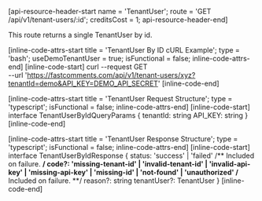 [api-resource-header-start name = 'TenantUser'; route = 'GET /api/v1/tenant-users/:id'; creditsCost = 1; api-resource-header-end]

This route returns a single TenantUser by id.

[inline-code-attrs-start title = 'TenantUser By ID cURL Example'; type = 'bash'; useDemoTenantUser = true; isFunctional = false; inline-code-attrs-end]
[inline-code-start]
curl --request GET \
  --url 'https://fastcomments.com/api/v1/tenant-users/xyz?tenantId=demo&API_KEY=DEMO_API_SECRET'
[inline-code-end]

[inline-code-attrs-start title = 'TenantUser Request Structure'; type = 'typescript'; isFunctional = false; inline-code-attrs-end]
[inline-code-start]
interface TenantUserByIdQueryParams {
    tenantId: string
    API_KEY: string
}
[inline-code-end]

[inline-code-attrs-start title = 'TenantUser Response Structure'; type = 'typescript'; isFunctional = false; inline-code-attrs-end]
[inline-code-start]
interface TenantUserByIdResponse {
    status: 'success' | 'failed'
    /** Included on failure. **/
    code?: 'missing-tenant-id' | 'invalid-tenant-id' | 'invalid-api-key' | 'missing-api-key' | 'missing-id' | 'not-found' | 'unauthorized'
    /** Included on failure. **/
    reason?: string
    tenantUser?: TenantUser
}
[inline-code-end]

